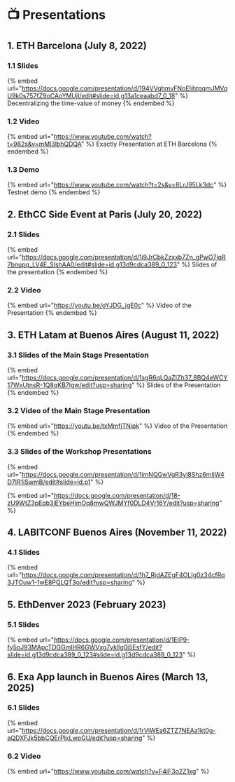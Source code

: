 # 📺 Presentations

## 1. ETH Barcelona (July 8, 2022)

### 1.1 Slides

{% embed url="https://docs.google.com/presentation/d/194VVqhmvFNoEIihtpqmJMVqU9k0s757fZ9oCAoYMUjI/edit#slide=id.g13a1ceaabd7_0_18" %}
Decentralizing the time-value of money
{% endembed %}

### 1.2 Video

{% embed url="https://www.youtube.com/watch?t=982s&v=mMl3lbhQDQA" %}
Exactly Presentation at ETH Barcelona
{% endembed %}

### 1.3 Demo

{% embed url="https://www.youtube.com/watch?t=2s&v=8LrJ95Lk3dc" %}
Testnet demo
{% endembed %}

## 2. EthCC Side Event at Paris (July 20, 2022)

### 2.1 Slides

{% embed url="https://docs.google.com/presentation/d/1i9JrCbkZzxxb7Zn_gPwO7jqR7bnupq_LV4E_SlshAA0/edit#slide=id.g13d9cdca389_0_123" %}
Slides of the presentation
{% endembed %}

### 2.2 Video

{% embed url="https://youtu.be/oYJDG_jgE0c" %}
Video of the Presentation
{% endembed %}

## 3. ETH Latam at Buenos Aires (August 11, 2022)

### 3.1 Slides of the Main Stage Presentation

{% embed url="https://docs.google.com/presentation/d/1sgR6qLQaZIZh37_8BQ4eWCY17WxUtnsR-1Q8qKB7lgw/edit?usp=sharing" %}
Slides of the Presentation
{% endembed %}

### 3.2 Video of the Main Stage Presentation

{% embed url="https://youtu.be/txMmfjTNipk" %}
Video of the Presentation
{% endembed %}

### 3.3 Slides of the Workshop Presentations

{% embed url="https://docs.google.com/presentation/d/1imNQGwVgR3yl8Shz6mljW4D7lR1iSwmB/edit#slide=id.p1" %}

{% embed url="https://docs.google.com/presentation/d/18-zU9WtZ3pEpb3jEYbeHjmOq8mwQWJMYf0DLD4Vr16Y/edit?usp=sharing" %}

## 4. LABITCONF Buenos Aires (November 11, 2022)

### 4.1 Slides

{% embed url="https://docs.google.com/presentation/d/1h7_RjdAZEgF4OLIg0z34cfRq3JTOuw1-1wE8PQLQT3o/edit?usp=sharing" %}

## 5. EthDenver 2023 (February 2023)

### 5.1 Slides

{% embed url="https://docs.google.com/presentation/d/1EIP9-fy5oJ93MApcTDGGmIHR6GWVxg7ykllg0i5EsfY/edit?slide=id.g13d9cdca389_0_123#slide=id.g13d9cdca389_0_123" %}

## 6. Exa App launch in Buenos Aires (March 13, 2025)

### 6.1 Slides

{% embed url="https://docs.google.com/presentation/d/1rViWEa6ZTZ7NEAa1kt0g-aQDXFJk5bbCQErPlxLwpGU/edit?usp=sharing" %}

### 6.2 Video

{% embed url="https://www.youtube.com/watch?v=F4iF3o2Z1xg" %}

